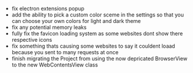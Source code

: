 + fix electron extensions popup
+ add the ability to pick a custom color sceme in the settings so that you can choose your own colors for light and dark theme
+ fix any potential memory leaks
+ fully fix the favicon loading system as some websites dont show there respective icons
+ fix something thats causing some websites to say it couldent loaad because you sent to many requests at once
+ finish migrating the Project from using the now depricated BrowserView to the new WebContentsView class